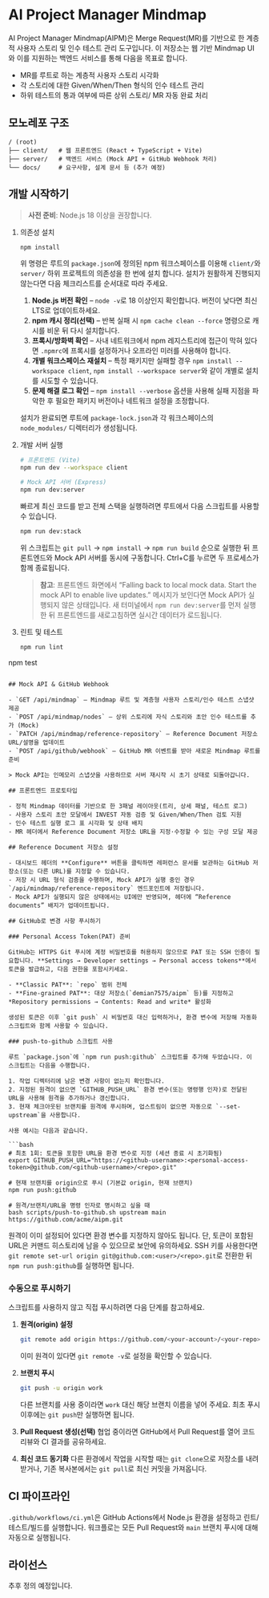 # AI Project Manager Mindmap

AI Project Manager Mindmap(AIPM)은 Merge Request(MR)를 기반으로 한 계층적 사용자 스토리 및 인수 테스트 관리 도구입니다. 이 저장소는 웹 기반 Mindmap UI와 이를 지원하는 백엔드 서비스를 통해 다음을 목표로 합니다.

- MR를 루트로 하는 계층적 사용자 스토리 시각화
- 각 스토리에 대한 Given/When/Then 형식의 인수 테스트 관리
- 하위 테스트의 통과 여부에 따른 상위 스토리/ MR 자동 완료 처리

## 모노레포 구조

```
/ (root)
├── client/   # 웹 프론트엔드 (React + TypeScript + Vite)
├── server/   # 백엔드 서비스 (Mock API + GitHub Webhook 처리)
└── docs/     # 요구사항, 설계 문서 등 (추가 예정)
```

## 개발 시작하기

> **사전 준비**: Node.js 18 이상을 권장합니다.

1. 의존성 설치

   ```bash
   npm install
   ```

   위 명령은 루트의 `package.json`에 정의된 npm 워크스페이스를 이용해 `client/`와 `server/` 하위 프로젝트의 의존성을 한 번에 설치
   합니다. 설치가 원활하게 진행되지 않는다면 다음 체크리스트를 순서대로 따라 주세요.

   1. **Node.js 버전 확인** – `node -v`로 18 이상인지 확인합니다. 버전이 낮다면 최신 LTS로 업데이트하세요.
   2. **npm 캐시 정리(선택)** – 반복 실패 시 `npm cache clean --force` 명령으로 캐시를 비운 뒤 다시 설치합니다.
   3. **프록시/방화벽 확인** – 사내 네트워크에서 npm 레지스트리에 접근이 막혀 있다면 `.npmrc`에 프록시를 설정하거나 오프라인
      미러를 사용해야 합니다.
   4. **개별 워크스페이스 재설치** – 특정 패키지만 실패할 경우 `npm install --workspace client`, `npm install --workspace server`와 같이
      개별로 설치를 시도할 수 있습니다.
   5. **문제 해결 로그 확인** – `npm install --verbose` 옵션을 사용해 실패 지점을 파악한 후 필요한 패키지 버전이나 네트워크 설정을
      조정합니다.

   설치가 완료되면 루트에 `package-lock.json`과 각 워크스페이스의 `node_modules/` 디렉터리가 생성됩니다.

2. 개발 서버 실행

   ```bash
   # 프론트엔드 (Vite)
   npm run dev --workspace client

   # Mock API 서버 (Express)
   npm run dev:server
   ```

   빠르게 최신 코드를 받고 전체 스택을 실행하려면 루트에서 다음 스크립트를 사용할 수 있습니다.

   ```bash
   npm run dev:stack
   ```

   위 스크립트는 `git pull` → `npm install` → `npm run build` 순으로 실행한 뒤 프론트엔드와 Mock API 서버를 동시에 구동합니다. Ctrl+C를 누르면 두 프로세스가 함께 종료됩니다.

   > **참고**: 프론트엔드 화면에서 “Falling back to local mock data. Start the mock API to enable live updates.” 메시지가 보인다면 Mock API가 실행되지 않은 상태입니다. 새 터미널에서 `npm run dev:server`를 먼저 실행한 뒤 프론트엔드를 새로고침하면 실시간 데이터가 로드됩니다.

3. 린트 및 테스트

   ```bash
   npm run lint
npm test
   ```

## Mock API & GitHub Webhook

- `GET /api/mindmap` – Mindmap 루트 및 계층형 사용자 스토리/인수 테스트 스냅샷 제공
- `POST /api/mindmap/nodes` – 상위 스토리에 자식 스토리와 초안 인수 테스트를 추가 (Mock)
- `PATCH /api/mindmap/reference-repository` – Reference Document 저장소 URL/설명을 업데이트
- `POST /api/github/webhook` – GitHub MR 이벤트를 받아 새로운 Mindmap 루트를 준비

> Mock API는 인메모리 스냅샷을 사용하므로 서버 재시작 시 초기 상태로 되돌아갑니다.

## 프론트엔드 프로토타입

- 정적 Mindmap 데이터를 기반으로 한 3패널 레이아웃(트리, 상세 패널, 테스트 로그)
- 사용자 스토리 초안 모달에서 INVEST 자동 검증 및 Given/When/Then 검토 지원
- 인수 테스트 실행 로그 표 시각화 및 상태 배지
- MR 헤더에서 Reference Document 저장소 URL을 지정·수정할 수 있는 구성 모달 제공

## Reference Document 저장소 설정

- 대시보드 헤더의 **Configure** 버튼을 클릭하면 레퍼런스 문서를 보관하는 GitHub 저장소(또는 다른 URL)를 지정할 수 있습니다.
- 저장 시 URL 형식 검증을 수행하며, Mock API가 실행 중인 경우 `/api/mindmap/reference-repository` 엔드포인트에 저장됩니다.
- Mock API가 실행되지 않은 상태에서는 UI에만 반영되며, 헤더에 “Reference documents” 배지가 업데이트됩니다.

## GitHub로 변경 사항 푸시하기

### Personal Access Token(PAT) 준비

GitHub는 HTTPS Git 푸시에 계정 비밀번호를 허용하지 않으므로 PAT 또는 SSH 인증이 필요합니다. **Settings → Developer settings → Personal access tokens**에서 토큰을 발급하고, 다음 권한을 포함시키세요.

- **Classic PAT**: `repo` 범위 전체
- **Fine-grained PAT**: 대상 저장소(`demian7575/aipm` 등)를 지정하고 *Repository permissions → Contents: Read and write* 활성화

생성된 토큰은 이후 `git push` 시 비밀번호 대신 입력하거나, 환경 변수에 저장해 자동화 스크립트와 함께 사용할 수 있습니다.

### push-to-github 스크립트 사용

루트 `package.json`에 `npm run push:github` 스크립트를 추가해 두었습니다. 이 스크립트는 다음을 수행합니다.

1. 작업 디렉터리에 남은 변경 사항이 없는지 확인합니다.
2. 지정된 원격이 없으면 `GITHUB_PUSH_URL` 환경 변수(또는 명령행 인자)로 전달된 URL을 사용해 원격을 추가하거나 갱신합니다.
3. 현재 체크아웃된 브랜치를 원격에 푸시하며, 업스트림이 없으면 자동으로 `--set-upstream`을 사용합니다.

사용 예시는 다음과 같습니다.

```bash
# 최초 1회: 토큰을 포함한 URL을 환경 변수로 지정 (세션 종료 시 초기화됨)
export GITHUB_PUSH_URL="https://<github-username>:<personal-access-token>@github.com/<github-username>/<repo>.git"

# 현재 브랜치를 origin으로 푸시 (기본값 origin, 현재 브랜치)
npm run push:github

# 원격/브랜치/URL을 명령 인자로 명시하고 싶을 때
bash scripts/push-to-github.sh upstream main https://github.com/acme/aipm.git
```

원격이 이미 설정되어 있다면 환경 변수를 지정하지 않아도 됩니다. 단, 토큰이 포함된 URL은 커맨드 히스토리에 남을 수 있으므로 보안에 유의하세요. SSH 키를 사용한다면 `git remote set-url origin git@github.com:<user>/<repo>.git`로 전환한 뒤 `npm run push:github`를 실행하면 됩니다.

### 수동으로 푸시하기

스크립트를 사용하지 않고 직접 푸시하려면 다음 단계를 참고하세요.

1. **원격(origin) 설정**
   ```bash
   git remote add origin https://github.com/<your-account>/<your-repo>.git
   ```
   이미 원격이 있다면 `git remote -v`로 설정을 확인할 수 있습니다.

2. **브랜치 푸시**
   ```bash
   git push -u origin work
   ```
   다른 브랜치를 사용 중이라면 `work` 대신 해당 브랜치 이름을 넣어 주세요. 최초 푸시 이후에는 `git push`만 실행하면 됩니다.

3. **Pull Request 생성(선택)**
   협업 중이라면 GitHub에서 Pull Request를 열어 코드 리뷰와 CI 결과를 공유하세요.

4. **최신 코드 동기화**
   다른 환경에서 작업을 시작할 때는 `git clone`으로 저장소를 내려받거나, 기존 복사본에서는 `git pull`로 최신 커밋을 가져옵니다.

## CI 파이프라인

`.github/workflows/ci.yml`은 GitHub Actions에서 Node.js 환경을 설정하고 린트/테스트/빌드를 실행합니다. 워크플로는 모든 Pull Request와 `main` 브랜치 푸시에 대해 자동으로 실행됩니다.

## 라이선스

추후 정의 예정입니다.
